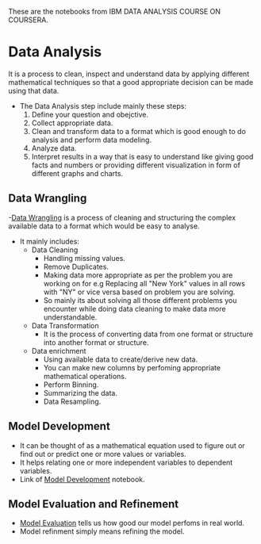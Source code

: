 These are the notebooks from IBM DATA ANALYSIS COURSE ON COURSERA.
# Data Analysis
It is a process to clean, inspect and understand data by applying different mathematical techniques so that a good appropriate decision can be made using that data.
</br>
- The Data Analysis step include mainly these steps:
  1. Define your question and obejctive.
  2. Collect appropriate data.
  3. Clean and transform data to a format which is good enough to do analysis and perform data modeling.
  4. Analyze data.
  5. Interpret results in a way that is easy to understand like giving good facts and numbers or providing different visualization in form of different graphs and charts.

## Data Wrangling                       
-[Data Wrangling](https://github.com/divyanshchoubisa/DATA-ANALYSIS/blob/master/data-wrangling.ipynb/) is a process of cleaning and structuring the complex available data to a format which would be easy to analyse.</br>
- It mainly includes:
  - Data Cleaning
    * Handling missing values.
    * Remove Duplicates.
    * Making data more appropriate as per the problem you are working on for e.g Replacing all "New York" values in all rows with "NY" or vice versa based on problem you are solving.</br>
    * So mainly its about solving all those different problems you encounter while doing data cleaning to make data more understandable.
  - Data Transformation
    * It is the process of converting data from one format or structure into another format or structure.
  - Data enrichment
    * Using available data to create/derive new data.
    * You can make new columns by perfoming appropriate mathematical operations.
    * Perform Binning.
    * Summarizing the data.
    * Data Resampling.

## Model Development
- It can be thought of as a mathematical equation used to figure out or find out or predict one or more values or variables.
- It helps relating one or more independent variables to dependent variables.
- Link of [Model Development](https://github.com/divyanshchoubisa/DATA-ANALYSIS/blob/master/model-development.ipynb) notebook.

## Model Evaluation and Refinement
- [Model Evaluation](https://github.com/divyanshchoubisa/DATA-ANALYSIS/blob/master/model-evaluation-and-refinement.ipynb) tells us how good our model perfoms in real world.
- Model refinment simply means refining the model.






